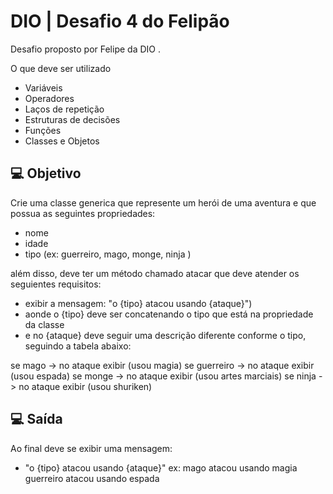 # DIO | Desafio 4 do Felipão
Desafio proposto por Felipe da DIO .

O que deve ser utilizado
- Variáveis
- Operadores
- Laços de repetição
- Estruturas de decisões
- Funções
- Classes e Objetos
## 💻 Objetivo
Crie uma classe generica que represente um herói de uma aventura e que possua as seguintes propriedades:

- nome
- idade
- tipo (ex: guerreiro, mago, monge, ninja )

além disso, deve ter um método chamado atacar que deve atender os seguientes requisitos:

- exibir a mensagem: "o {tipo} atacou usando {ataque}")
- aonde o {tipo} deve ser concatenando o tipo que está na propriedade da classe
- e no {ataque} deve seguir uma descrição diferente conforme o tipo, seguindo a tabela abaixo:

se mago -> no ataque exibir (usou magia)
se guerreiro -> no ataque exibir (usou espada)
se monge -> no ataque exibir (usou artes marciais)
se ninja -> no ataque exibir (usou shuriken)

## 💻 Saída
Ao final deve se exibir uma mensagem:

- "o {tipo} atacou usando {ataque}"
  ex: mago atacou usando magia
  guerreiro atacou usando espada